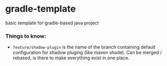 gradle-template
===============

basic template for gradle-based java project


### Things to know:

* ``feature/shadow-plugin`` is the name of the branch containing default configuration for shadow pluging (like maven shade). Can be merged / rebased, is there to make everything exist in one place.

